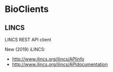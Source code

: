 # BioClients

## LINCS

LINCS REST API client

New (2019) iLINCS: 

* <http://www.ilincs.org/ilincs/APIinfo>
* <http://www.ilincs.org/ilincs/APIdocumentation>

